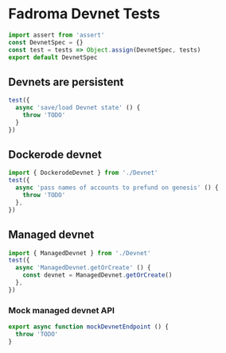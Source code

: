 # Fadroma Devnet Tests

```typescript
import assert from 'assert'
const DevnetSpec = {}
const test = tests => Object.assign(DevnetSpec, tests)
export default DevnetSpec
```

## Devnets are persistent

```typescript
test({
  async 'save/load Devnet state' () {
    throw 'TODO'
  }
})
```

## Dockerode devnet

```typescript
import { DockerodeDevnet } from './Devnet'
test({
  async 'pass names of accounts to prefund on genesis' () {
    throw 'TODO'
  },
})
```

## Managed devnet

```typescript
import { ManagedDevnet } from './Devnet'
test({
  async 'ManagedDevnet.getOrCreate' () {
    const devnet = ManagedDevnet.getOrCreate()
  },
})
```

### Mock managed devnet API

```typescript
export async function mockDevnetEndpoint () {
  throw 'TODO'
}
```
